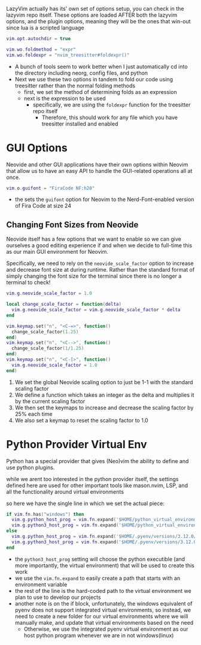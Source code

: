 

LazyVim actually has its' own set of options setup, you can check in the lazyvim repo itself.
These options are loaded AFTER both the lazyvim options, and the plugin options, meaning they will be the ones that win-out since lua is a scripted language
``` lua
vim.opt.autochdir = true

vim.wo.foldmethod = "expr"
vim.wo.foldexpr = "nvim_treesitter#foldexpr()"
```
- A bunch of tools seem to work better when I just automatically cd into the directory including neorg, config files, and python
- Next we use these two options in tandem to fold our code using treesitter rather than the normal folding methods
    - first, we set the method of determining folds as an expression
    - next is the expression to be used
        - specifically, we are using the `foldexpr` function for the treesitter repo itself
            - Therefore, this should work for any file which you have treesitter installed and enabled

# GUI Options

Neovide and other GUI applications have their own options within Neovim that allow us to have an easy API to handle the GUI-related operations all at once.

``` lua
vim.o.guifont = "FiraCode NF:h20"
```
- the sets the `guifont` option for Neovim to the Nerd-Font-enabled version of Fira Code at size 24


## Changing Font Sizes from Neovide

Neovide itself has a few options that we want to enable so we can give ourselves a good editing experience if and when we decide to full-time this as our main GUI environment for Neovim.

Specifically, we need to rely on the `neovide_scale_factor` option to increase and decrease font size at during runtime. Rather than the standard format of simply changing the font size for the terminal since there is no longer a terminal to check!

``` lua
vim.g.neovide_scale_factor = 1.0

local change_scale_factor = function(delta)
  vim.g.neovide_scale_factor = vim.g.neovide_scale_factor * delta
end

vim.keymap.set("n", "<C-=>", function()
  change_scale_factor(1.25)
end)
vim.keymap.set("n", "<C-->", function()
  change_scale_factor(1/1.25)
end)
vim.keymap.set("n", "<C-[>", function()
  vim.g.neovide_scale_factor = 1.0
end)
```
1. We set the global Neovide scaling option to just be 1-1 with the standard scaling factor
2. We define a function which takes an integer as the delta and multiplies it by the current scaling factor
3. We then set the keymaps to increase and decrease the scaling factor by 25% each time
4. We also set a keymap to reset the scaling factor to 1.0


# Python Provider Virtual Env

Python has a special provider that gives (Neo)vim the ability to define and use python plugins.

while we arent too interested in the python provider itself, the settings defined here are used for other important tools like mason.nvim, LSP, and all the functionality around virtual environments

so here we have the single line in which we set the actual piece:
``` lua
if vim.fn.has("windows") then
  vim.g.python_host_prog = vim.fn.expand('$HOME/python_virtual_environments/dev3.12.0/Scripts/python')
  vim.g.python3_host_prog = vim.fn.expand('$HOME/python_virtual_environments/dev3.12.0/Scripts/python')
else
  vim.g.python_host_prog = vim.fn.expand('$HOME/.pyenv/versions/3.12.0/envs/dev3.12.0/bin/python')
  vim.g.python3_host_prog = vim.fn.expand('$HOME/.pyenv/versions/3.12.0/envs/dev3.12.0/bin/python')
end
```
- the `python3_host_prog` setting will choose the python executible (and more importantly, the virtual environment) that will be used to create this work
- we use the `vim.fn.expand` to easily create a path that starts with an environment variable
- the rest of the line is the hard-coded path to the virtual environment we plan to use to develop our projects
- another note is on the if block, unfortunately, the windows equivalent of pyenv does not support integrated virtual environments, so instead, we need to create a new folder for our virtual environments where we will manually make, and update that virtual environments based on the need
    - Otherwise, we use the integrated pyenv virtual environment as our host python program whenever we are in not windows(linux)
